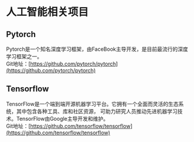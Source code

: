 # 人工智能相关项目
## Pytorch
Pytorch是一个知名深度学习框架，由FaceBook主导开发，是目前最流行的深度学习框架之一。  
Git地址：[https://github.com/pytorch/pytorch](https://github.com/pytorch/pytorch)

## Tensorflow
TensorFlow是一个端到端开源机器学习平台。它拥有一个全面而灵活的生态系统，其中包含各种工具、库和社区资源，
可助力研究人员推动先进机器学习技术。TensorFlow由Google主导开发和维护。  
Git地址：[https://github.com/tensorflow/tensorflow](https://github.com/tensorflow/tensorflow)

